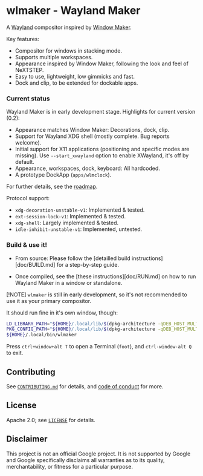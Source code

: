 # wlmaker - Wayland Maker

A [Wayland](https://wayland.freedesktop.org/) compositor inspired by 
[Window Maker](https://www.windowmaker.org/).

Key features:

* Compositor for windows in stacking mode.
* Supports multiple workspaces.
* Appearance inspired by Window Maker, following the look and feel of NeXTSTEP.
* Easy to use, lightweight, low gimmicks and fast.
* Dock and clip, to be extended for dockable apps.

### Current status

Wayland Maker is in early development stage. Highlights for current version (0.2):

* Appearance matches Window Maker: Decorations, dock, clip.
* Support for Wayland XDG shell (mostly complete. Bug reports welcome).
* Initial support for X11 applications (positioning and specific modes are missing).
  Use `--start_xwayland` option to enable XWayland, it's off by default.
* Appearance, workspaces, dock, keyboard: All hardcoded.
* A prototype DockApp (`apps/wlmclock`).

For further details, see the [roadmap](doc/ROADMAP.md).

Protocol support:

* `xdg-decoration-unstable-v1`: Implemented & tested.
* `ext-session-lock-v1`: Implemented & tested.
* `xdg-shell`: Largely implemented & tested.
* `idle-inhibit-unstable-v1`: Implemented, untested.

### Build & use it!

* From source: Please follow the [detailled build instructions][doc/BUILD.md]
  for a step-by-step guide. 
  
* Once compiled, see the [these instructions][doc/RUN.md] on how to run
  Wayland Maker in a window or standalone.

[!NOTE]
`wlmaker` is still in early development, so it's not recommended to use it as
your primary compositor.



It should run fine in it's own window, though:

```bash
LD_LIBRARY_PATH="${HOME}/.local/lib/$(dpkg-architecture -qDEB_HOST_MULTIARCH)" \
PKG_CONFIG_PATH="${HOME}/.local/lib/$(dpkg-architecture -qDEB_HOST_MULTIARCH)/pkgconfig/:${HOME}/.local/share/pkgconfig/" \
${HOME}/.local/bin/wlmaker
```

Press `ctrl+window+alt T` to open a Terminal (`foot`), and `ctrl-window-alt Q`
to exit.

## Contributing

See [`CONTRIBUTING.md`](CONTRIBUTING.md) for details, and 
[code of conduct](CODE_OF_CONDUCT.md) for more.

## License

Apache 2.0; see [`LICENSE`](LICENSE) for details.

## Disclaimer

This project is not an official Google project. It is not supported by
Google and Google specifically disclaims all warranties as to its quality,
merchantability, or fitness for a particular purpose.
